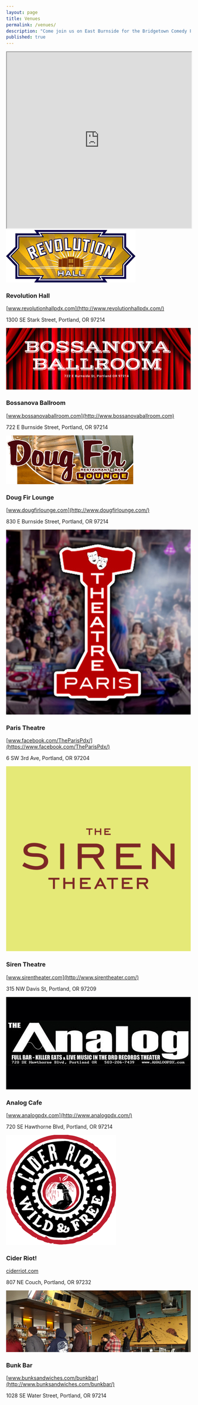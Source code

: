 ```yaml
---
layout: page
title: Venues
permalink: /venues/
description: "Come join us on East Burnside for the Bridgetown Comedy Festival in 2017!"
published: true
---
```



<iframe src="https://www.google.com/maps/d/embed?mid=1iFoaw3XEUHo1-vGqQHumDVP8Fbw" width="100%" height="480"></iframe>


<img src="/img/venue-images/venue-revolution-hall.png" />


### Revolution Hall

[www.revolutionhallpdx.com](http://www.revolutionhallpdx.com/)

1300 SE Stark Street, Portland, OR 97214



<img src="/img/venue-images/venue-bossanova.png" />

### Bossanova Ballroom

[www.bossanovaballroom.com](http://www.bossanovaballroom.com)

722 E Burnside Street, Portland, OR 97214



<img src="/img/venue-images/venue-doug-fir.png" />

### Doug Fir Lounge

[www.dougfirlounge.com](http://www.dougfirlounge.com/)

830 E Burnside Street, Portland, OR 97214


<img src="/img/venue-images/venue-paris.png" />

### Paris Theatre

[www.facebook.com/TheParisPdx/](https://www.facebook.com/TheParisPdx/)

6 SW 3rd Ave, Portland, OR 97204



<img src="/img/venue-images/venue-siren-theatre.png" />

### Siren Theatre

[www.sirentheater.com](http://www.sirentheater.com/)

315 NW Davis St, Portland, OR 97209



<img src="/img/venue-images/venue-analog.jpeg" />

### Analog Cafe

[www.analogpdx.com](http://www.analogpdx.com/)

720 SE Hawthorne Blvd, Portland, OR 97214



<img src="/assets/images/sponsor-images/sponsor-cider-riot.png" />

### Cider Riot!

[ciderriot.com](http://ciderriot.com/)

807 NE Couch, Portland, OR 97232



<img src="/img/venue-images/venue-bunk-bar.png" />

### Bunk Bar

[www.bunksandwiches.com/bunkbar](http://www.bunksandwiches.com/bunkbar/)

1028 SE Water Street, Portland, OR 97214


